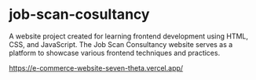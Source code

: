 # job-scan-cosultancy

A website project created for learning frontend development using HTML, CSS, and JavaScript. The Job Scan Consultancy website serves as a platform to showcase various frontend techniques and practices.

https://e-commerce-website-seven-theta.vercel.app/





